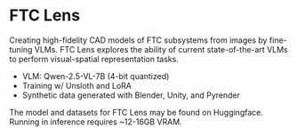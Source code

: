 # FTC Lens
Creating high-fidelity CAD models of FTC subsystems from images by fine-tuning VLMs. FTC Lens explores the ability of current state-of-the-art VLMs to perform visual-spatial representation tasks.

- VLM: Qwen-2.5-VL-7B (4-bit quantized)
- Training w/ Unsloth and LoRA
- Synthetic data generated with Blender, Unity, and Pyrender

The model and datasets for FTC Lens may be found on Huggingface. Running in inference requires ~12-16GB VRAM.